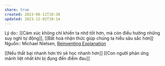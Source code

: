 ```yaml
---
share: true
created: 2023-06-11T10:30
updated: 2023-12-02T10:14
---
```

Lý do:: [[Cảm xúc không chỉ khiến ta nhớ tốt hơn, mà còn điều hướng những suy nghĩ tự động]], [[Bất hoà nhận thức giúp chúng ta hiểu sâu sắc hơn]]
Nguồn:: Michael Nielsen, [Reinventing Explanation](https://michaelnielsen.org/reinventing_explanation/index.html)

[[Nếu thất bại nhanh hơn thì sẽ học nhanh hơn]]
[[Con người phản ứng mãnh liệt nhất khi bị đụng đến điểm đau]]